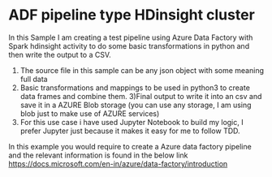 # ADF pipeline type HDinsight cluster
In this Sample I am creating a test pipeline using Azure Data Factory with Spark hdinsight activity to do some basic transformations in python and then write the output to a CSV.

1) The source file in this sample can be any json object with some meaning full data
2) Basic transformations and mappings to be used in python3 to create data frames and combine them.
3)Final output to write it into an csv and save it in a AZURE Blob storage (you can use any storage, I am using blob just to make use of AZURE services)
4) For this use case i have used Jupyter Notebook to build my logic, I prefer Jupyter just because it makes it easy for me to follow TDD.


In this example you would require to create a Azure data factory pipeline and the relevant information is found in the below link
https://docs.microsoft.com/en-in/azure/data-factory/introduction





